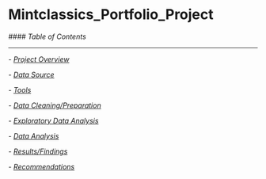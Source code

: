 # Mintclassics_Portfolio_Project


*#### Table of Contents*


---------------------
                        

*-  [Project Overview](#Project_Overview)*
  

*-  [Data Source](#Data_Source)*
  

*-  [Tools](#Tools)*
  

*-  [Data Cleaning/Preparation](#Data_Cleaning/Preparation)*
  

*-  [Exploratory Data Analysis](#Exploration_Data_Analysis)*
  

*-  [Data Analysis](#Data_Analysis)*
  

*-  [Results/Findings](#Results/Findings)*
  

*-  [Recommendations](#Recommendations)*

